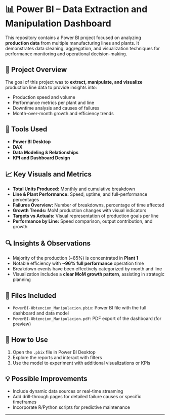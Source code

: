 # 📊 Power BI – Data Extraction and Manipulation Dashboard

This repository contains a Power BI project focused on analyzing **production data** from multiple manufacturing lines and plants. It demonstrates data cleaning, aggregation, and visualization techniques for performance monitoring and operational decision-making.

## 📌 Project Overview

The goal of this project was to **extract, manipulate, and visualize** production line data to provide insights into:

- Production speed and volume
- Performance metrics per plant and line
- Downtime analysis and causes of failures
- Month-over-month growth and efficiency trends

## 🧰 Tools Used

- **Power BI Desktop**
- **DAX**
- **Data Modeling & Relationships**
- **KPI and Dashboard Design**

## 📈 Key Visuals and Metrics

- **Total Units Produced:** Monthly and cumulative breakdown
- **Line & Plant Performance:** Speed, uptime, and full-performance percentages
- **Failures Overview:** Number of breakdowns, percentage of time affected
- **Growth Trends:** MoM production changes with visual indicators
- **Targets vs Actuals:** Visual representation of production goals per line
- **Performance by Line:** Speed comparison, output contribution, and growth

## 🔍 Insights & Observations

- Majority of the production (~85%) is concentrated in **Plant 1**
- Notable efficiency with **~96% full performance** operation time
- Breakdown events have been effectively categorized by month and line
- Visualization includes a **clear MoM growth pattern**, assisting in strategic planning

## 📂 Files Included

- `PowerBI-Obtencion_Manipulacion.pbix`: Power BI file with the full dashboard and data model
- `PowerBI-Obtencion_Manipulacion.pdf`: PDF export of the dashboard (for preview)

## 🚀 How to Use

1. Open the `.pbix` file in Power BI Desktop
2. Explore the reports and interact with filters
3. Use the model to experiment with additional visualizations or KPIs

## 💡 Possible Improvements

- Include dynamic data sources or real-time streaming
- Add drill-through pages for detailed failure causes or specific timeframes
- Incorporate R/Python scripts for predictive maintenance

---
